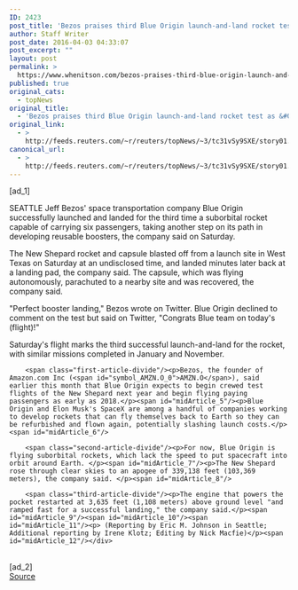 ```yaml
---
ID: 2423
post_title: 'Bezos praises third Blue Origin launch-and-land rocket test as &#039;perfect&#039;'
author: Staff Writer
post_date: 2016-04-03 04:33:07
post_excerpt: ""
layout: post
permalink: >
  https://www.whenitson.com/bezos-praises-third-blue-origin-launch-and-land-rocket-test-as-perfect/
published: true
original_cats:
  - topNews
original_title:
  - 'Bezos praises third Blue Origin launch-and-land rocket test as &#039;perfect&#039;'
original_link:
  - >
    http://feeds.reuters.com/~r/reuters/topNews/~3/tc31vSy9SXE/story01.htm
canonical_url:
  - >
    http://feeds.reuters.com/~r/reuters/topNews/~3/tc31vSy9SXE/story01.htm
---
```

 [ad_1]
<br><div id="articleText">
<span id="midArticle_start"/>

<span id="midArticle_0"/><span class="focusParagraph" readability="6"><p><span class="articleLocation">SEATTLE</span> Jeff Bezos' space transportation company Blue Origin successfully launched and landed for the third time a suborbital rocket capable of carrying six passengers, taking another step on its path in developing reusable boosters, the company said on Saturday.</p></span><span id="midArticle_1"/><p>The New Shepard rocket and capsule blasted off from a launch site in West Texas on Saturday at an undisclosed time, and landed minutes later back at a landing pad, the company said. The capsule, which was flying autonomously, parachuted to a nearby site and was recovered, the company said.</p><span id="midArticle_2"/><p>"Perfect booster landing," Bezos wrote on Twitter. Blue Origin declined to comment on the test but said on Twitter, "Congrats Blue team on today's (flight)!"</p><span id="midArticle_3"/><p>Saturday's flight marks the third successful launch-and-land for the rocket, with similar missions completed in January and November.</p><span id="midArticle_4"/>
        
        <span class="first-article-divide"/><p>Bezos, the founder of Amazon.com Inc (<span id="symbol_AMZN.O_0">AMZN.O</span>), said earlier this month that Blue Origin expects to begin crewed test flights of the New Shepard next year and begin flying paying passengers as early as 2018.</p><span id="midArticle_5"/><p>Blue Origin and Elon Musk's SpaceX are among a handful of companies working to develop rockets that can fly themselves back to Earth so they can be refurbished and flown again, potentially slashing launch costs.</p><span id="midArticle_6"/>
        
        <span class="second-article-divide"/><p>For now, Blue Origin is flying suborbital rockets, which lack the speed to put spacecraft into orbit around Earth. </p><span id="midArticle_7"/><p>The New Shepard rose through clear skies to an apogee of 339,138 feet (103,369 meters), the company said. </p><span id="midArticle_8"/>
        
        <span class="third-article-divide"/><p>The engine that powers the pocket restarted at 3,635 feet (1,108 meters) above ground level "and ramped fast for a successful landing," the company said.</p><span id="midArticle_9"/><span id="midArticle_10"/><span id="midArticle_11"/><p> (Reporting by Eric M. Johnson in Seattle; Additional reporting by Irene Klotz; Editing by Nick Macfie)</p><span id="midArticle_12"/></div>
<br>[ad_2]
<br><a href="http://feeds.reuters.com/~r/reuters/topNews/~3/tc31vSy9SXE/story01.htm">Source </a>